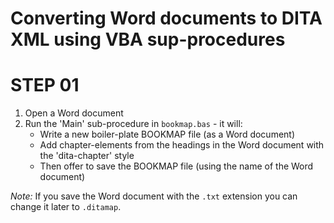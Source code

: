 # Converting Word documents to DITA XML using VBA sup-procedures


STEP 01
=======
1. Open a Word document
2. Run the 'Main' sub-procedure in `bookmap.bas` - it will:
   * Write a new boiler-plate BOOKMAP file (as a Word document)
   * Add chapter-elements from the headings in the Word document with the 'dita-chapter' style
   * Then offer to save the BOOKMAP file (using the name of the Word document)

*Note:* If you save the Word document with the `.txt` extension you can change it later to `.ditamap`.
